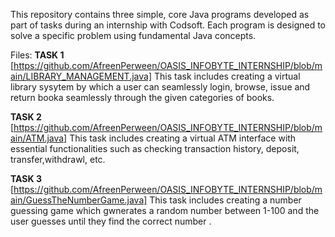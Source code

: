 This repository contains three simple, core Java programs developed as part of tasks during an internship with Codsoft. Each program is designed to solve a specific problem using fundamental Java concepts.

Files:
**TASK 1**  [https://github.com/AfreenPerween/OASIS_INFOBYTE_INTERNSHIP/blob/main/LIBRARY_MANAGEMENT.java]
This task includes creating a virtual library sysytem by which a user can seamlessly login, browse, issue and return booka seamlessly  through the given categories of books.

**TASK 2** [https://github.com/AfreenPerween/OASIS_INFOBYTE_INTERNSHIP/blob/main/ATM.java]
This task includes creating a virtual ATM interface with essential functionalities such as checking transaction history, deposit, transfer,withdrawl, etc.

**TASK 3** [https://github.com/AfreenPerween/OASIS_INFOBYTE_INTERNSHIP/blob/main/GuessTheNumberGame.java]
This task includes creating a number guessing game which gwnerates a random number between 1-100 and the user guesses until they find the correct number . 
